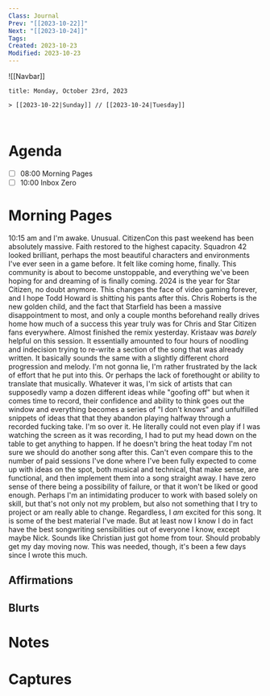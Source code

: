 ```yaml
---
Class: Journal
Prev: "[[2023-10-22]]"
Next: "[[2023-10-24]]"
Tags: 
Created: 2023-10-23
Modified: 2023-10-23
---
```


![[Navbar]]

```ad-date
title: Monday, October 23rd, 2023

> [[2023-10-22|Sunday]] // [[2023-10-24|Tuesday]]



```

# Agenda

- [ ] 08:00 Morning Pages
- [ ] 10:00 Inbox Zero

# Morning Pages

10:15 am and I'm awake. Unusual. CitizenCon this past weekend has been absolutely massive. Faith restored to the highest capacity. Squadron 42 looked brilliant, perhaps the most beautiful characters and environments I've ever seen in a game before. It felt like coming home, finally. This community is about to become unstoppable, and everything we've been hoping for and dreaming of is finally coming. 2024 is the year for Star Citizen, no doubt anymore. This changes the face of video gaming forever, and I hope Todd Howard is shitting his pants after this. Chris Roberts is the new golden child, and the fact that Starfield has been a massive disappointment to most, and only a couple months beforehand really drives home how much of a success this year truly was for Chris and Star Citizen fans everywhere. Almost finished the remix yesterday. Kristaav was *barely* helpful on this session. It essentially amounted to four hours of noodling and indecision trying to re-write a section of the song that was already written. It basically sounds the same with a slightly different chord progression and melody. I'm not gonna lie, I'm rather frustrated by the lack of effort that he put into this. Or perhaps the lack of forethought or ability to translate that musically. Whatever it was, I'm sick of artists that can supposedly vamp a dozen different ideas while "goofing off" but when it comes time to record, their confidence and ability to think goes out the window and everything becomes a series of "I don't knows" and unfulfilled snippets of ideas that that they abandon playing halfway through a recorded fucking take. I'm so over it. He literally could not even play if I was watching the screen as it was recording, I had to put my head down on the table to get anything to happen. If he doesn't bring the heat today I'm not sure we should do another song after this. Can't even compare this to the number of paid sessions I've done where I've been fully expected to come up with ideas on the spot, both musical and technical, that make sense, are functional, and then implement them into a song straight away. I have zero sense of there being a possibility of failure, or that it won't be liked or good enough. Perhaps I'm an intimidating producer to work with based solely on skill, but that's not only not my problem, but also not something that I try to project or am really able to change. Regardless, I *am* excited for this song. It is some of the best material I've made. But at least now I know I do in fact have the best songwriting sensibilities out of everyone I know, except maybe Nick. Sounds like Christian just got home from tour. Should probably get my day moving now. This was needed, though, it's been a few days since I wrote this much.

## Affirmations

## Blurts

# Notes

# Captures
